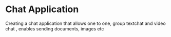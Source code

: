 # Chat Application
Creating a chat application that allows one to one, group textchat and video chat , enables sending documents, images etc
